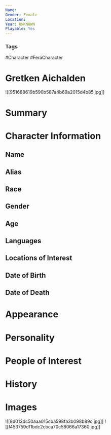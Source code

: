 ```yaml
---
Name: 
Gender: Female
Location: 
Year: UNKNOWN
Playable: Yes
---
```


### Tags
#Character #FeraCharacter 

# Gretken Aichalden
![[951688619b590b587a4b69a2015d4b85.jpg]]

# Summary


# Character Information

## Name

## Alias

## Race

## Gender

## Age

## Languages

## Locations of Interest

## Date of Birth

## Date of Death

# Appearance

# Personality

# People of Interest

# History

# Images
![[8d013dc50aaa015cba598fa3b098b89c.jpg]]
![[f453759df1bdc2cbca70c58066a17360.jpg]]
